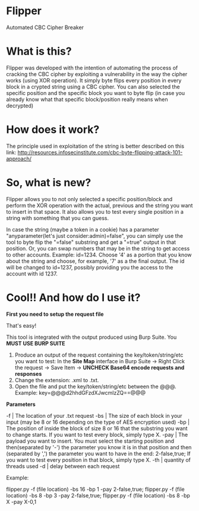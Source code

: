 # Flipper

Automated CBC Cipher Breaker

# What is this?

Flipper was developed with the intention of automating the process of cracking the CBC cipher by exploiting a vulnerability in the way the cipher works (using XOR operation). It simply byte flips every position in every block in a crypted string using a CBC cipher. You can also selected the specific position and the specific block you want to byte flip (in case you already know what that specific block/position really means when decrypted)

# How does it work?

The principle used in exploitation of the string is better described on this link: http://resources.infosecinstitute.com/cbc-byte-flipping-attack-101-approach/

# So, what is new?

Flipper allows you to not only selected a specific position/block and perform the XOR operation with the actual, previous and the string you want to insert in that space. It also allows you to test every single position in a string with something that you can guess.

In case the string (maybe a token in a cookie) has a parameter "anyparameter(let's just consider:admin)=false", you can simply use the tool to byte flip the "=false" substring and get a "=true" output in that position. Or, you can swap numbers that may be in the string to get access to other accounts. Example: id=1234. Choose '4' as a portion that you know about the string and choose, for example, '7' as a the final output. The id will be changed to id=1237, possibly providing you the access to the account with id 1237.

# Cool!! And how do I use it?

**First you need to setup the request file**

That's easy! 

This tool is integrated with the output produced using Burp Suite. You **MUST USE BURP SUITE**

1) Produce an output of the request containing the key/token/string/etc you want to test:
  In the **Site Map** interface in Burp Suite -> Right Click the request -> Save Item -> **UNCHECK Base64 encode requests and responses**
2) Change the extension: .xml to .txt.
3) Open the file and put the key/token/string/etc between the @@@. Example: key=@@@d2hhdGFzdXJwcmlzZQ==@@@

**Parameters**

 -f | The location of your .txt request
 -bs | The size of each block in your input (may be 8 or 16 depending on the type of AES encryption used)
 -bp | The position of inside the block of size 8 or 16 that the substring you want to change starts. If you want to test every block, simply type X.
 -pay | The payload you want to insert. You must select the starting position and then(separated by '-') the parameter you know it is in that position and then (separated by ',') the parameter you want to have in the end:
 2-false,true;
 If you want to test every position in that block, simply type X.
 -th | quantity of threads used
 -d | delay between each request
 
 Example:
 
flipper.py -f (file location) -bs 16 -bp 1 -pay 2-false,true;
flipper.py -f (file location) -bs 8 -bp 3 -pay 2-false,true;
flipper.py -f (file location) -bs 8 -bp X -pay X-0,1


